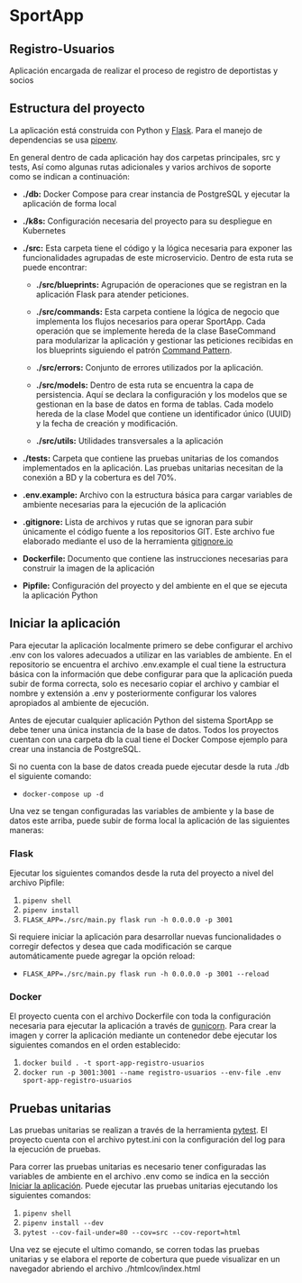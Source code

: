 # SportApp

## Registro-Usuarios

Aplicación encargada de realizar el proceso de registro de deportistas y socios

## Estructura del proyecto

La aplicación está construida con Python y [Flask](https://flask.palletsprojects.com/en/3.0.x/). Para el manejo de dependencias se usa [pipenv](https://pipenv-es.readthedocs.io/es/latest/).

En general dentro de cada aplicación hay dos carpetas principales, src y tests, Así como algunas rutas adicionales y varios archivos de soporte como se indican a continuación:

- **./db:** Docker Compose para crear instancia de PostgreSQL y ejecutar la aplicación de forma local

- **./k8s:** Configuración necesaria del proyecto para su despliegue en Kubernetes

- **./src:** Esta carpeta tiene el código y la lógica necesaria para exponer las funcionalidades agrupadas de este microservicio. Dentro de esta ruta se puede encontrar:

  - **./src/blueprints:** Agrupación de operaciones que se registran en la aplicación Flask para atender peticiones.

  - **./src/commands:** Esta carpeta contiene la lógica de negocio que implementa los flujos necesarios para operar SportApp. Cada operación que se implemente hereda de la clase BaseCommand para modularizar la aplicación y gestionar las peticiones recibidas en los blueprints siguiendo el patrón [Command Pattern](https://en.wikipedia.org/wiki/Command_pattern).

  - **./src/errors:** Conjunto de errores utilizados por la aplicación.

  - **./src/models:** Dentro de esta ruta se encuentra la capa de persistencia. Aquí se declara la configuración y los modelos que se gestionan en la base de datos en forma de tablas. Cada modelo hereda de la clase Model que contiene un identificador único (UUID) y la fecha de creación y modificación.

  - **./src/utils:** Utilidades transversales a la aplicación

- **./tests:** Carpeta que contiene las pruebas unitarias de los comandos implementados en la aplicación. Las pruebas unitarias necesitan de la conexión a BD y la cobertura es del 70%.

- **.env.example:** Archivo con la estructura básica para cargar variables de ambiente necesarias para la ejecución de la aplicación

- **.gitignore:** Lista de archivos y rutas que se ignoran para subir únicamente el código fuente a los repositorios GIT. Este archivo fue elaborado mediante el uso de la herramienta [gitignore.io](https://www.toptal.com/developers/gitignore)

- **Dockerfile:** Documento que contiene las instrucciones necesarias para construir la imagen de la aplicación

- **Pipfile:** Configuración del proyecto y del ambiente en el que se ejecuta la aplicación Python

## Iniciar la aplicación

Para ejecutar la aplicación localmente primero se debe configurar el archivo .env con los valores adecuados a utilizar en las variables de ambiente. En el repositorio se encuentra el archivo .env.example el cual tiene la estructura básica con la información que debe configurar para que la aplicación pueda subir de forma correcta, solo es necesario copiar el archivo y cambiar el nombre y extensión a .env y posteriormente configurar los valores apropiados al ambiente de ejecución.

Antes de ejecutar cualquier aplicación Python del sistema SportApp se debe tener una única instancia de la base de datos. Todos los proyectos cuentan con una carpeta db la cual tiene el Docker Compose ejemplo para crear una instancia de PostgreSQL.

Si no cuenta con la base de datos creada puede ejecutar desde la ruta ./db el siguiente comando:

- `docker-compose up -d`

Una vez se tengan configuradas las variables de ambiente y la base de datos este arriba, puede subir de forma local la aplicación de las siguientes maneras:

### Flask

Ejecutar los siguientes comandos desde la ruta del proyecto a nivel del archivo Pipfile:

1. `pipenv shell`
2. `pipenv install`
3. `FLASK_APP=./src/main.py flask run -h 0.0.0.0 -p 3001`

Si requiere iniciar la aplicación para desarrollar nuevas funcionalidades o corregir defectos y desea que cada modificación se carque automáticamente puede agregar la opción reload:

- `FLASK_APP=./src/main.py flask run -h 0.0.0.0 -p 3001 --reload`

### Docker

El proyecto cuenta con el archivo Dockerfile con toda la configuración necesaria para ejecutar la aplicación a través de [gunicorn](https://flask.palletsprojects.com/en/3.0.x/deploying/gunicorn/). Para crear la imagen y correr la aplicación mediante un contenedor debe ejecutar los siguientes comandos en el orden establecido:

1. `docker build . -t sport-app-registro-usuarios`
2. `docker run -p 3001:3001 --name registro-usuarios --env-file .env sport-app-registro-usuarios`

## Pruebas unitarias

Las pruebas unitarias se realizan a través de la herramienta [pytest](https://docs.pytest.org/en/8.0.x/). El proyecto cuenta con el archivo pytest.ini con la configuración del log para la ejecución de pruebas.

Para correr las pruebas unitarias es necesario tener configuradas las variables de ambiente en el archivo .env como se indica en la sección [Iniciar la aplicación](#iniciar-la-aplicación). Puede ejecutar las pruebas unitarias ejecutando los siguientes comandos:

1. `pipenv shell`
2. `pipenv install --dev`
3. `pytest --cov-fail-under=80 --cov=src --cov-report=html`

Una vez se ejecute el ultimo comando, se corren todas las pruebas unitarias y se elabora el reporte de cobertura que puede visualizar en un navegador  abriendo el archivo ./htmlcov/index.html
